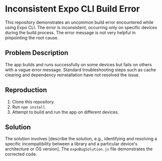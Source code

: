 # Inconsistent Expo CLI Build Error

This repository demonstrates an uncommon build error encountered while using Expo CLI. The error is inconsistent, occurring only on specific devices during the build process. The error message is not very helpful in pinpointing the root cause.

## Problem Description

The app builds and runs successfully on some devices but fails on others with a vague error message.  Standard troubleshooting steps such as cache clearing and dependency reinstallation have not resolved the issue.

## Reproduction

1. Clone this repository.
2. Run `npm install`.
3. Attempt to build and run the app on different devices.

## Solution

The solution involves [describe the solution, e.g., identifying and resolving a specific incompatibility between a library and a particular device's architecture or OS version].  The `expoBugSolution.js` file demonstrates the corrected code.

